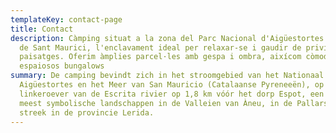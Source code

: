 ```yaml
---
templateKey: contact-page
title: Contact
description: Càmping situat a la zona del Parc Nacional d'Aigüestortes i Estany
  de Sant Maurici, l'enclavament ideal per relaxar-se i gaudir de privilegiats
  paisatges. Oferim àmplies parcel·les amb gespa i ombra, aixícom còmodes i
  espaiosos bungalows
summary: De camping bevindt zich in het stroomgebied van het Nationaal Park van
  Aigüestortes en het Meer van San Mauricio (Catalaanse Pyreneeën), op de
  linkeroever van de Escrita rivier op 1,8 km vóór het dorp Espot, een van de
  meest symbolische landschappen in de Valleien van Àneu, in de Pallars Sobirà
  streek in de provincie Lerida.
---
```

